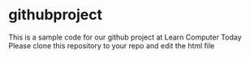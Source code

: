 # githubproject
This is a sample code for our github project at Learn Computer Today
Please clone this repository to your repo and edit the html file 
